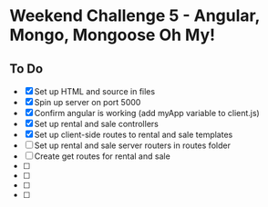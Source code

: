 # Weekend Challenge 5 - Angular, Mongo, Mongoose Oh My!

## To Do
- [x] Set up HTML and source in files
- [x] Spin up server on port 5000
- [x] Confirm angular is working (add myApp variable to client.js)
- [x] Set up rental and sale controllers
- [x] Set up client-side routes to rental and sale templates
- [ ] Set up rental and sale server routers in routes folder
- [ ] Create get routes for rental and sale
- [ ]
- [ ]
- [ ]
- [ ]